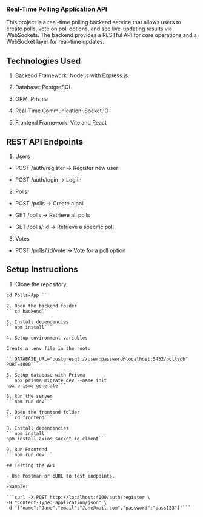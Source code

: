 ### Real-Time Polling Application API
This project is a real-time polling backend service that allows users to create polls, vote on poll options, and see live-updating results via WebSockets. The backend provides a RESTful API for core operations and a WebSocket layer for real-time updates.

## Technologies Used

1. Backend Framework: Node.js with Express.js

2. Database: PostgreSQL

3. ORM: Prisma

4. Real-Time Communication: Socket.IO

5. Frontend Framework: Vite and React
## REST API Endpoints
1. Users

- POST /auth/register → Register new user

- POST /auth/login → Log in

2. Polls

- POST /polls → Create a poll

- GET /polls → Retrieve all polls

- GET /polls/:id → Retrieve a specific poll

3. Votes

- POST /polls/:id/vote → Vote for a poll option

## Setup Instructions
1. Clone the repository
``` git clone https://github.com/s434/Polls-App.git
cd Polls-App ```

2. Open the backend folder
```cd backend```

3. Install dependencies
```npm install```

4. Setup environment variables

Create a .env file in the root:

```DATABASE_URL="postgresql://user:password@localhost:5432/pollsdb"
PORT=4000```

5. Setup database with Prisma
```npx prisma migrate dev --name init
npx prisma generate```

6. Run the server
```npm run dev```

7. Open the frontend folder
```cd frontend```

8. Install dependencies
```npm install
npm install axios socket.io-client```

9. Run Frontend
```npm run dev```

## Testing the API

- Use Postman or cURL to test endpoints.

Example:

```curl -X POST http://localhost:4000/auth/register \
-H "Content-Type: application/json" \
-d '{"name":"Jane","email":"Jane@mail.com","password":"pass123"}'```